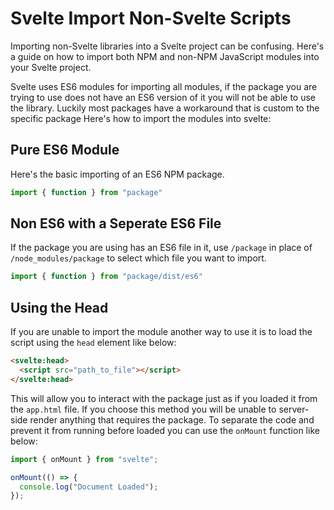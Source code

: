 # Svelte Import Non-Svelte Scripts

Importing non-Svelte libraries into a Svelte project can be confusing. Here's a guide on how to import both NPM and non-NPM JavaScript modules into your Svelte project.

Svelte uses ES6 modules for importing all modules, if the package you are trying to use does not have an ES6 version of it you will not be able to use the library. Luckily most packages have a workaround that is custom to the specific package Here's how to import the modules into svelte:

## Pure ES6 Module

Here's the basic importing of an ES6 NPM package.

```javascript
import { function } from "package"
```

## Non ES6 with a Seperate ES6 File

If the package you are using has an ES6 file in it, use `/package` in place of `/node_modules/package` to select which file you want to import.

```javascript
import { function } from "package/dist/es6"
```

## Using the Head

If you are unable to import the module another way to use it is to load the script using the `head` element like below:

```html
<svelte:head>
  <script src="path_to_file"></script>
</svelte:head>
```

This will allow you to interact with the package just as if you loaded it from the `app.html` file. If you choose this method you will be unable to server-side render anything that requires the package. To separate the code and prevent it from running before loaded you can use the `onMount` function like below:

```javascript
import { onMount } from "svelte";

onMount(() => {
  console.log("Document Loaded");
});
```
